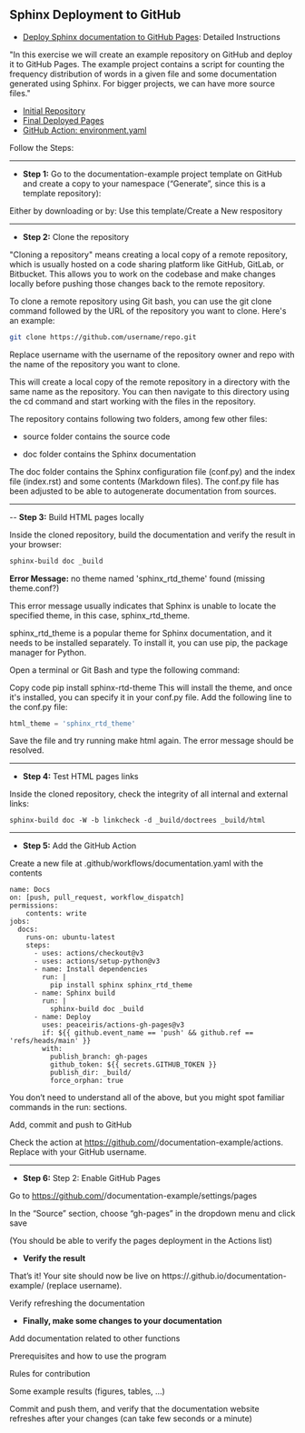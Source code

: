 ## Sphinx Deployment to GitHub

- [Deploy Sphinx documentation to GitHub Pages](https://coderefinery.github.io/documentation/gh_workflow/#exercise-deploy-sphinx-documentation-to-github-pages): Detailed Instructions

"In this exercise we will create an example repository on GitHub and deploy it to GitHub Pages. 
The example project contains a script for counting the frequency distribution of words 
in a given file and some documentation generated using Sphinx. For bigger projects, we can have more source files."

- [Initial Repository](https://github.com/coderefinery/documentation-example) 
- [Final Deployed Pages](https://jonfernq.github.io/documentation-example/) 
- [GitHub Action: environment.yaml](https://github.com/coderefinery/documentation-example/blob/main/environment.yml)

Follow the Steps: 

---
- **Step 1:** Go to the documentation-example project template on GitHub and create a copy to your namespace (“Generate”, since this is a template repository):

Either by downloading or by: Use this template/Create a New respository

---
- **Step 2:** Clone the repository

 "Cloning a repository" means creating a local copy of a remote repository, which is usually hosted on a code sharing platform like GitHub, GitLab, or Bitbucket. 
 This allows you to work on the codebase and make changes locally before pushing those changes back to the remote repository.

To clone a remote repository using Git bash, you can use the git clone command followed by the URL of the repository you want to clone. Here's an example:

 ```bash
git clone https://github.com/username/repo.git
 ```
 
Replace username with the username of the repository owner and repo with the name of the repository you want to clone.

This will create a local copy of the remote repository in a directory with the same name as the repository. 
You can then navigate to this directory using the cd command and start working with the files in the repository.

The repository contains following two folders, among few other files:

- source folder contains the source code

- doc folder contains the Sphinx documentation

The doc folder contains the Sphinx configuration file (conf.py) and the index file (index.rst) and some contents (Markdown files). The conf.py file has been adjusted to be able to autogenerate documentation from sources.

---
-- **Step 3:** Build HTML pages locally

Inside the cloned repository, build the documentation and verify the result in your browser:

```bash
sphinx-build doc _build
```

**Error Message:** no theme named 'sphinx_rtd_theme' found (missing theme.conf?)

This error message usually indicates that Sphinx is unable to locate the specified theme, in this case, sphinx_rtd_theme.

sphinx_rtd_theme is a popular theme for Sphinx documentation, and it needs to be installed separately. To install it, you can use pip, the package manager for Python.

Open a terminal or Git Bash and type the following command:

Copy code
pip install sphinx-rtd-theme
This will install the theme, and once it's installed, you can specify it in your conf.py file. Add the following line to the conf.py file:

```python
html_theme = 'sphinx_rtd_theme'
```

Save the file and try running make html again. The error message should be resolved.

---
- **Step 4:** Test HTML pages links

Inside the cloned repository, check the integrity of all internal and external links:

```
sphinx-build doc -W -b linkcheck -d _build/doctrees _build/html
```

---
- **Step 5:** Add the GitHub Action

Create a new file at .github/workflows/documentation.yaml with the contents

```
name: Docs
on: [push, pull_request, workflow_dispatch]
permissions:
    contents: write
jobs:
  docs:
    runs-on: ubuntu-latest
    steps:
      - uses: actions/checkout@v3
      - uses: actions/setup-python@v3
      - name: Install dependencies
        run: |
          pip install sphinx sphinx_rtd_theme
      - name: Sphinx build
        run: |
          sphinx-build doc _build
      - name: Deploy
        uses: peaceiris/actions-gh-pages@v3
        if: ${{ github.event_name == 'push' && github.ref == 'refs/heads/main' }}
        with:
          publish_branch: gh-pages
          github_token: ${{ secrets.GITHUB_TOKEN }}
          publish_dir: _build/
          force_orphan: true
```

You don’t need to understand all of the above, but you might spot familiar commands in the run: sections.

Add, commit and push to GitHub

Check the action at https://github.com/<myuser>/documentation-example/actions. Replace <myuser> with your GitHub username.

 ---
- **Step 6:** Step 2: Enable GitHub Pages

Go to https://github.com/<myuser>/documentation-example/settings/pages

In the “Source” section, choose “gh-pages” in the dropdown menu and click save

(You should be able to verify the pages deployment in the Actions list)

- **Verify the result**

That’s it! Your site should now be live on https://<myuser>.github.io/documentation-example/ (replace username).

Verify refreshing the documentation

- **Finally, make some changes to your documentation**

Add documentation related to other functions

Prerequisites and how to use the program

Rules for contribution

Some example results (figures, tables, …)

Commit and push them, and verify that the documentation website refreshes after your changes (can take few seconds or a minute)


